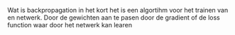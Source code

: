 Wat is backpropagation 
in het kort het is een algortihm voor het trainen van en netwerk. Door de gewichten aan te pasen door de gradient of de
loss function waar door het netwerk kan learen <br /> 




